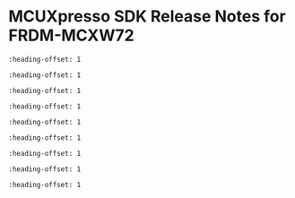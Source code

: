 # MCUXpresso SDK Release Notes for FRDM-MCXW72


```{include} topics/overview.md
:heading-offset: 1
```
```{include} topics/mcuxpresso_sdk.md
:heading-offset: 1
```
```{include} topics/development_tools.md
:heading-offset: 1
```
```{include} topics/supported_development_systems.md
:heading-offset: 1
```
```{include} topics/mcuxpresso_sdk_release_package.md
:heading-offset: 1
```
```{include} ../../../release/commonrn/topics/release_contents.md
:heading-offset: 1
```
```{include} topics/what_is_new.md
:heading-offset: 1
```
```{include} topics/known_issues.md
:heading-offset: 1
```
```{include} topics/zigbee_pro_2023_dynamic_link_key_negotiation.md
:heading-offset: 1
```




